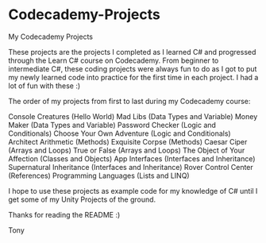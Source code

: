 # Codecademy-Projects
 My Codecademy Projects

These projects are the projects I completed as I learned C# and progressed through the Learn C# course on Codecademy. From beginner to intermediate C#, these coding projects were always fun to do as I got to put my newly learned code into practice for the first time in each project. I had a lot of fun with these :)

The order of my projects from first to last during my Codecademy course:

Console Creatures (Hello World)
Mad Libs (Data Types and Variable)
Money Maker (Data Types and Variable)
Password Checker (Logic and Conditionals)
Choose Your Own Adventure (Logic and Conditionals)
Architect Arithmetic (Methods)
Exquisite Corpse (Methods)
Caesar Ciper (Arrays and Loops)
True or False (Arrays and Loops)
The Object of Your Affection (Classes and Objects)
App Interfaces (Interfaces and Inheritance)
Supernatural Inheritance (Interfaces and Inheritance)
Rover Control Center (References)
Programming Languages (Lists and LINQ)

I hope to use these projects as example code for my knowledge of C# until I get some of my Unity Projects of the ground.

Thanks for reading the README :)

Tony
